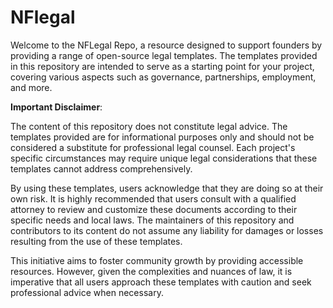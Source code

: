 # NFlegal
Welcome to the NFLegal Repo, a resource designed to support founders by providing a range of open-source legal templates. The templates provided in this repository are intended to serve as a starting point for your project, covering various aspects such as governance, partnerships, employment, and more. 

**Important Disclaimer**:

The content of this repository does not constitute legal advice. The templates provided are for informational purposes only and should not be considered a substitute for professional legal counsel. Each project's specific circumstances may require unique legal considerations that these templates cannot address comprehensively. 

By using these templates, users acknowledge that they are doing so at their own risk. It is highly recommended that users consult with a qualified attorney to review and customize these documents according to their specific needs and local laws. The maintainers of this repository and contributors to its content do not assume any liability for damages or losses resulting from the use of these templates. 

This initiative aims to foster community growth by providing accessible resources. However, given the complexities and nuances of law, it is imperative that all users approach these templates with caution and seek professional advice when necessary.
